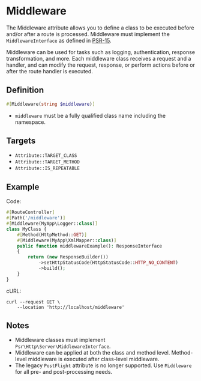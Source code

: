 # Middleware

The Middleware attribute allows you to define a class to be executed before and/or after a route is processed. Middleware must implement the `MiddlewareInterface` as defined in [PSR-15](https://www.php-fig.org/psr/psr-15/).

Middleware can be used for tasks such as logging, authentication, response transformation, and more. Each middleware class receives a request and a handler, and can modify the request, response, or perform actions before or after the route handler is executed.

## Definition
```php
#[Middleware(string $middleware)]
```
- `middleware` must be a fully qualified class name including the namespace.

## Targets
- `Attribute::TARGET_CLASS`
- `Attribute::TARGET_METHOD`
- `Attribute::IS_REPEATABLE`

## Example

Code:
```php
#[RouteController]
#[Path('/middleware')]
#[Middleware(MyApp\Logger::class)]
class MyClass {
    #[Method(HttpMethod::GET)]
    #[Middleware(MyApp\XmlMapper::class)]
    public function middlewareExample(): ResponseInterface
    {
        return (new ResponseBuilder())
            ->setHttpStatusCode(HttpStatusCode::HTTP_NO_CONTENT)
            ->build();
    }
}
```

cURL:
```shell
curl --request GET \
    --location 'http://localhost/middleware'
```

## Notes
- Middleware classes must implement `Psr\Http\Server\MiddlewareInterface`.
- Middleware can be applied at both the class and method level. Method-level middleware is executed after class-level middleware.
- The legacy `PostFlight` attribute is no longer supported. Use `Middleware` for all pre- and post-processing needs.
